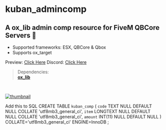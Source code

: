 # kuban_admincomp
## A ox_lib admin comp resource for FiveM QBCore Servers 💭

- Supported frameworks: ESX, QBCore & Qbox 
- Supports ox_target

Preview: [Click Here](https://www.youtube.com/watch?v=4SU52zxiX1c)
Discord: [Click Here](https://discord.com/invite/UzVbtKEzgN)
<br>

> Dependencies:
> <br>
> **[ox_lib](https://github.com/overextended/ox_lib)**

<br>

[![thumbnail](https://r2.fivemanage.com/XsqgP28FfY2PpHVl7sArP/images/COMP.png)](https://www.youtube.com/@kubanscripts)

Add this to SQL 
CREATE TABLE `kuban_comp` (
	`code` TEXT NULL DEFAULT NULL COLLATE 'utf8mb3_general_ci',
	`item` LONGTEXT NULL DEFAULT NULL COLLATE 'utf8mb3_general_ci',
	`amount` INT(11) NULL DEFAULT NULL
)
COLLATE='utf8mb3_general_ci'
ENGINE=InnoDB
;
